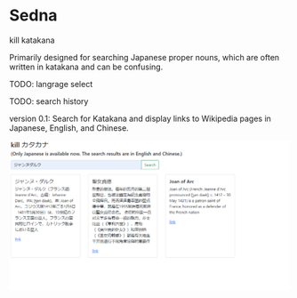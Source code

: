 # Sedna
kill katakana

Primarily designed for searching Japanese proper nouns, which are often written in katakana and can be confusing.

TODO: langrage select

TODO: search history

version 0.1: Search for Katakana and display links to Wikipedia pages in Japanese, English, and Chinese.

![Alt Text](v01.png)
